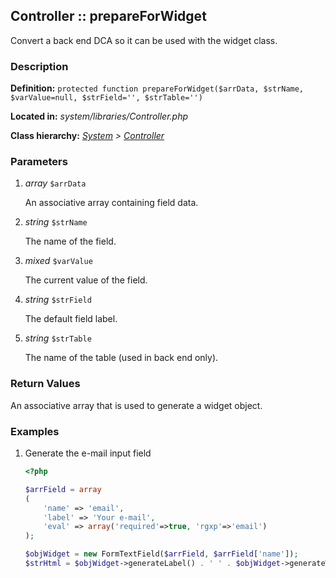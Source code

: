 
Controller :: prepareForWidget
-------------------------------------------

Convert a back end DCA so it can be used with the widget class.


### Description ###

**Definition:** `protected function prepareForWidget($arrData, $strName, $varValue=null, $strField='', $strTable='')`

**Located in:** *system/libraries/Controller.php*

**Class hierarchy:** *[System](../System.md) > [Controller](../Controller.md)*


### Parameters ###

1. *array* `$arrData`

	An associative array containing field data.

2. *string* `$strName`

	The name of the field.

3. *mixed* `$varValue`

	The current value of the field.

4. *string* `$strField`

	The default field label.

5. *string* `$strTable`

	The name of the table (used in back end only).


### Return Values ###

An associative array that is used to generate a widget object.


### Examples ###

1. Generate the e-mail input field

	```php
	<?php

	$arrField = array
	(
		'name' => 'email',
		'label' => 'Your e-mail',
		'eval' => array('required'=>true, 'rgxp'=>'email')
	);

	$objWidget = new FormTextField($arrField, $arrField['name']);
	$strHtml = $objWidget->generateLabel() . ' ' . $objWidget->generateWithError()
	```